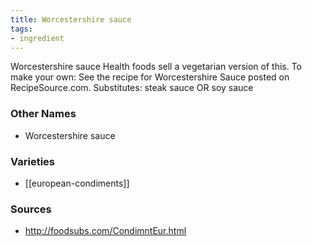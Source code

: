```yaml
---
title: Worcestershire sauce
tags:
- ingredient
---
```

Worcestershire sauce Health foods sell a vegetarian version of this. To make your own: See the recipe for Worcestershire Sauce posted on RecipeSource.com. Substitutes: steak sauce OR soy sauce

### Other Names

* Worcestershire sauce

### Varieties

* [[european-condiments]]

### Sources
* http://foodsubs.com/CondimntEur.html
